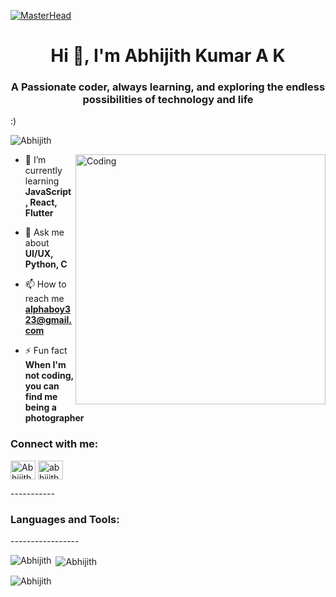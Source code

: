 [![MasterHead](https://www.androidauthority.com/wp-content/uploads/2019/08/new-android-logo-2019-robot-head-reactions-animated-2.gif)](https://mevinmanuel.io)
<h1 align="center">Hi 👋, I'm Abhijith Kumar A K</h1>
<h3 align="center">A Passionate coder, always learning, and exploring the endless possibilities of technology and life </h3>
<p>     :)</p>

<p align="left"> <img src="https://komarev.com/ghpvc/?username=Abhijith&label=Profile%20views&color=0e75b6&style=flat" alt="Abhijith" /> </p>

<img align="right" alt="Coding" width="400" src="https://orig00.deviantart.net/fad3/f/2016/098/0/4/flame__gif__by_mastercheesecake-d9y5gdr.png">


- 🌱 I’m currently learning **JavaScript, React, Flutter**

- 💬 Ask me about **UI/UX, Python, C**

- 📫 How to reach me **alphaboy323@gmail.com**

- ⚡ Fun fact **When I'm not coding, you can find me being a photographer**

<h3 align="left">Connect with me:</h3>
<p align="left">
<a href="https://www.linkedin.com/in/abhijithkumarofficial/" target="blank"><img align="center" src="https://raw.githubusercontent.com/rahuldkjain/github-profile-readme-generator/master/src/images/icons/Social/linked-in-alt.svg" alt="Abhijith Kumar A K" height="30" width="40" /></a>
<a href="https://instagram.com/abhijithkumarofficial" target="blank"><img align="center" src="https://raw.githubusercontent.com/rahuldkjain/github-profile-readme-generator/master/src/images/icons/Social/instagram.svg" alt="abhijithkumarofficial" height="30" width="40" /></a>
</p>
<p>     -----------</p>

<h3 align="left">Languages and Tools:</h3>
<p align="left">
    <!-- Icons for languages and tools here -->
</p>

<p>     -----------------</p>

<p><img align="left" src="https://github-readme-stats.vercel.app/api/top-langs?username=Abhijith&show_icons=true&theme=monokai&locale=en&layout=compact" alt="Abhijith" /></p>
<p>&nbsp;<img align="center" src="https://github-readme-stats.vercel.app/api?username=Abhijith&show_icons=true&theme=monokai&locale=en" alt="Abhijith" /></p>

<p><img align="center" src="https://github-readme-streak-stats.herokuapp.com/?user=Abhijith&theme=monokai" alt="Abhijith" /></p>
